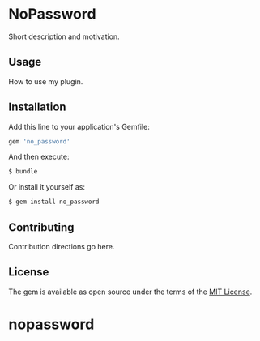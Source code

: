 # NoPassword
Short description and motivation.

## Usage
How to use my plugin.

## Installation
Add this line to your application's Gemfile:

```ruby
gem 'no_password'
```

And then execute:
```bash
$ bundle
```

Or install it yourself as:
```bash
$ gem install no_password
```

## Contributing
Contribution directions go here.

## License
The gem is available as open source under the terms of the [MIT License](https://opensource.org/licenses/MIT).
# nopassword
